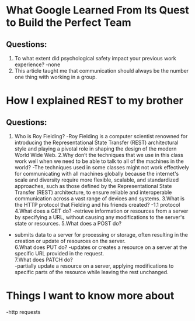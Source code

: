 # What Google Learned From Its Quest to Build the Perfect Team  

## Questions:  
1. To what extent did psychological safety impact your previous work experience?
-none
2. This article taught me that communication should always be the number one thing with working in a group.


# How I explained REST to my brother  

## Questions:
1. Who is Roy Fielding?
-Roy Fielding is a computer scientist renowned for introducing the Representational State Transfer (REST) architectural style and playing a pivotal role in shaping the design of the modern World Wide Web.
2.Why don’t the techniques that we use in this class work well when we need to be able to talk to all of the machines in the world?
-The techniques used in some classes might not work effectively for communicating with all machines globally because the internet's scale and diversity require more flexible, scalable, and standardized approaches, such as those defined by the Representational State Transfer (REST) architecture, to ensure reliable and interoperable communication across a vast range of devices and systems.
3.What is the HTTP protocol that Fielding and his friends created?
-1.1 protocol
4.What does a GET do?
-retrieve information or resources from a server by specifying a URL, without causing any modifications to the server's state or resources.
5.What does a POST do?
- submits data to a server for processing or storage, often resulting in the creation or update of resources on the server.  
6.What does PUT do?
-updates or creates a resource on a server at the specific URL provided in the request.  
7.What does PATCH do?  
-partially update a resource on a server, applying modifications to specific parts of the resource while leaving the rest unchanged.


# Things I want to know more about  
-http requests  










